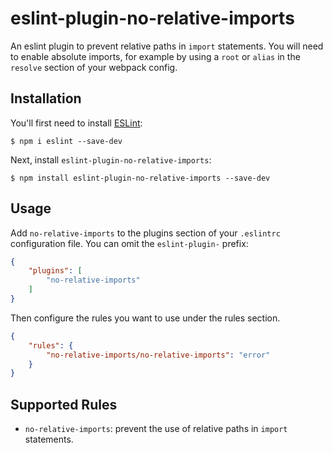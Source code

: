 # eslint-plugin-no-relative-imports

An eslint plugin to prevent relative paths in `import` statements. You will need to enable absolute imports,
for example by using a `root` or `alias` in the `resolve` section of your webpack config.

## Installation

You'll first need to install [ESLint](http://eslint.org):

```
$ npm i eslint --save-dev
```

Next, install `eslint-plugin-no-relative-imports`:

```
$ npm install eslint-plugin-no-relative-imports --save-dev
```


## Usage

Add `no-relative-imports` to the plugins section of your `.eslintrc` configuration file. You can omit the `eslint-plugin-` prefix:

```json
{
    "plugins": [
        "no-relative-imports"
    ]
}
```


Then configure the rules you want to use under the rules section.

```json
{
    "rules": {
        "no-relative-imports/no-relative-imports": "error"
    }
}
```

## Supported Rules

* `no-relative-imports`: prevent the use of relative paths in `import` statements.





